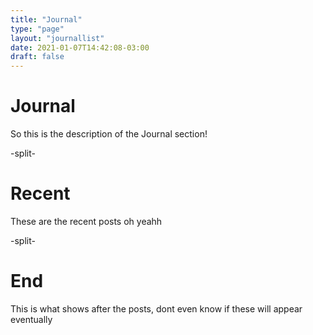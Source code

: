```yaml
---
title: "Journal"
type: "page"
layout: "journallist"
date: 2021-01-07T14:42:08-03:00
draft: false
---
```


# Journal
So this is the description of the Journal section!

-split-

# Recent
These are the recent posts oh yeahh

-split-

# End
This is what shows after the posts, dont even know if these will appear eventually